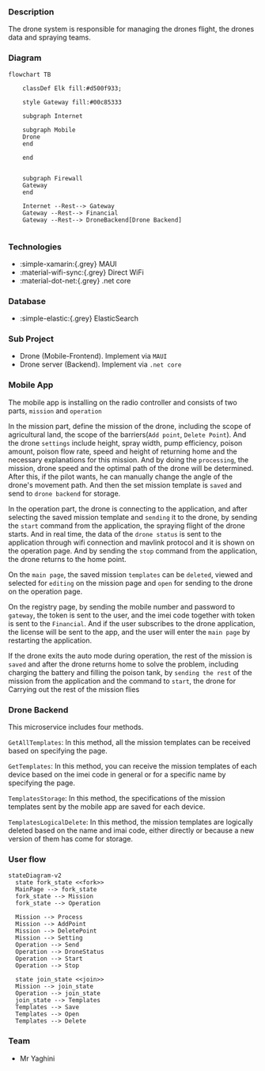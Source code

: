 ### Description
The drone system is responsible for managing the drones flight, the drones data and spraying teams.

### Diagram


``` mermaid
flowchart TB
    
    classDef Elk fill:#d500f933;
    
    style Gateway fill:#00c85333
    
    subgraph Internet
    
    subgraph Mobile
    Drone
    end
    
    end
    
        
    subgraph Firewall
    Gateway
    end
    
    Internet --Rest--> Gateway
    Gateway --Rest--> Financial
    Gateway --Rest--> DroneBackend[Drone Backend]
    
``` 


### Technologies

* :simple-xamarin:{.grey} MAUI
* :material-wifi-sync:{.grey} Direct WiFi
* :material-dot-net:{.grey} .net core

### Database

* :simple-elastic:{.grey} ElasticSearch

### Sub Project

* Drone (Mobile-Frontend). Implement via `MAUI`
* Drone server (Backend). Implement via `.net core`

### Mobile App

The mobile app is installing on the radio controller and consists of two parts, `mission` and `operation`

In the mission part, define the mission of the drone, including the scope of agricultural land, the scope of the barriers(`Add point`, `Delete Point`).
And the drone `settings` include height, spray width, pump efficiency, poison amount, poison flow rate, speed and height of returning home and the necessary explanations for this mission.
And by doing the `processing`, the mission, drone speed and the optimal path of the drone will be determined.
After this, if the pilot wants, he can manually change the angle of the drone's movement path.
And then the set mission template is `saved` and send to `drone backend` for storage.

In the operation part, the drone is connecting to the application, and after selecting the saved mission template and `sending` it to the drone, by sending the `start` command from the application, the spraying flight of the drone starts.
And in real time, the data of the `drone status` is sent to the application through wifi connection and mavlink protocol and it is shown on the operation page.
And by sending the `stop` command from the application, the drone returns to the home point.

On the `main page`, the saved mission `templates` can be `deleted`, viewed and selected for `editing` on the mission page and `open` for sending to the drone on the operation page.

On the registry page, by sending the mobile number and password to `gateway`, the token is sent to the user, and the imei code together with token is sent to the `Financial`.
And if the user subscribes to the drone application, the license will be sent to the app, and the user will enter the `main page` by restarting the application.

If the drone exits the auto mode during operation, the rest of the mission is `saved` and after the drone returns home to solve the problem, including charging the battery and filling the poison tank, by `sending the rest` of the mission from the application and the command to `start`, the drone for Carrying out the rest of the mission flies

### Drone Backend

This microservice includes four methods.

`GetAllTemplates`: In this method, all the mission templates can be received based on specifying the page.

`GetTemplates`: In this method, you can receive the mission templates of each device based on the imei code in general or for a specific name by specifying the page.

`TemplatesStorage`: In this method, the specifications of the mission templates sent by the mobile app are saved for each device.

`TemplatesLogicalDelete`: In this method, the mission templates are logically deleted based on the name and imai code, either directly or because a new version of them has come for storage.

### User flow
``` mermaid
stateDiagram-v2
  state fork_state <<fork>>
  MainPage --> fork_state
  fork_state --> Mission
  fork_state --> Operation

  Mission --> Process
  Mission --> AddPoint
  Mission --> DeletePoint
  Mission --> Setting
  Operation --> Send
  Operation --> DroneStatus
  Operation --> Start
  Operation --> Stop

  state join_state <<join>>
  Mission --> join_state
  Operation --> join_state
  join_state --> Templates
  Templates --> Save
  Templates --> Open
  Templates --> Delete
```

### Team
* Mr Yaghini